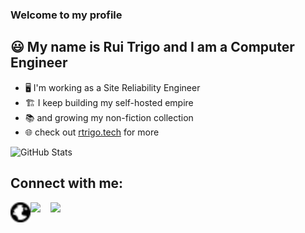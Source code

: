 ### Welcome to my profile

## 😃 My name is Rui Trigo and I am a Computer Engineer
- 🖥️ I'm working as a Site Reliability Engineer
- 🏗️ I keep building my self-hosted empire
- 📚 and growing my non-fiction collection
- 🌐 check out [rtrigo.tech](https://rtrigo.tech) for more

![GitHub Stats](https://github-readme-stats.vercel.app/api?username=r-trigo&count_private=true&show_icons=true&theme=midnight-purple)

## Connect with me:
[<img align="left" width="32px" src="https://raw.githubusercontent.com/iconic/open-iconic/master/svg/globe.svg" />](https://rtrigo.tech)
[<img align="left" width="32px" src="https://unpkg.com/simple-icons@v5/icons/twitter.svg" />](https://twitter.com/ru1tr1go)
[<img align="left" width="32px" src="https://unpkg.com/simple-icons@v5/icons/linkedin.svg" />](https://linkedin.com/in/r-trigo)
<br />

<!--
![Languages](https://github-readme-stats.vercel.app/api/top-langs/?username=r-trigo&count_private=true&show_icons=true&theme=midnight-purple&layout=compact)
-->

<!--
**r-trigo/r-trigo** is a ✨ _special_ ✨ repository because its `README.md` (this file) appears on your GitHub profile.

Here are some ideas to get you started:

- 🔭 I’m currently working on ...
- 🌱 I’m currently learning ...
- 👯 I’m looking to collaborate on ...
- 🤔 I’m looking for help with ...
- 💬 Ask me about ...
- 📫 How to reach me: ...
- 😄 Pronouns: ...
- ⚡ Fun fact: ...
-->
